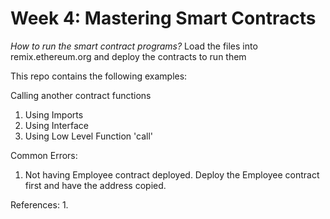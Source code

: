 # Week 4: Mastering Smart Contracts

*How to run the smart contract programs?*
Load the files into remix.ethereum.org and deploy the contracts to run them

This repo contains the following examples:

Calling another contract functions
1. Using Imports
2. Using Interface
3. Using Low Level Function 'call'

Common Errors:
1. Not having Employee contract deployed. Deploy the Employee contract first and have the address copied.

References:
1. 